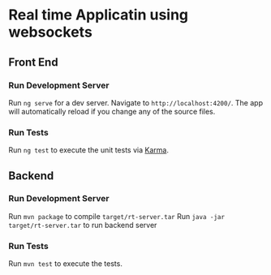 # Real time Applicatin using websockets

 ## Front End

 ### Run Development Server 

 Run `ng serve` for a dev server. Navigate to `http://localhost:4200/`. The app will automatically reload if you change any of the source files.

 ### Run Tests 

 Run `ng test` to execute the unit tests via [Karma](https://karma-runner.github.io).

 ## Backend

 ### Run Development Server 

 Run `mvn package` to compile `target/rt-server.tar`
 Run `java -jar target/rt-server.tar` to run backend server

 ### Run Tests 

 Run `mvn test` to execute the tests.
